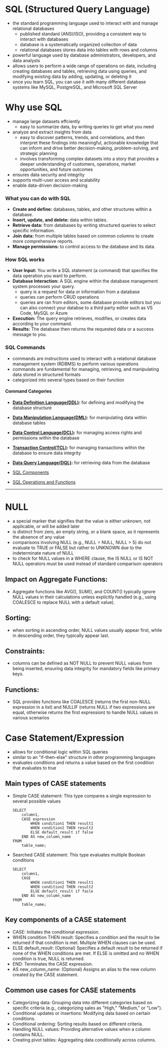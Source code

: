 # SQL (Structured Query Language)
- the standard programming language used to interact with and manage relational databases
    - published standard (ANSI/ISO), providing a consistent way to interact with databases
    - database is a systematically organized collection of data
    - relational databases stores data into tables with rows and columns
- powerful language used by database administrators, developers, and data analysts
- allows users to perform a wide range of operations on data, including creating databases and tables, retrieving data using queries, and modifying existing data by adding, updating, or deleting it
- once you learn SQL, you can use it with many different database systems like MySQL, PostgreSQL, and Microsoft SQL Server 

# Why use SQL
- manage large datasets effciently
    - easy to summarize data, by writing queries to get what you need
- analyze and extract insights from data
    - easy to discover patterns, trends, and correlations, and then interpret these findings into meaningful, actionable knowledge that can inform and drive better decision-making, problem-solving, and strategic planning
    - involves transforming complex datasets into a story that provides a deeper understanding of customers, operations, market opportunities, and future outcomes
- ensures data security and integrity
- supports multi-user access and scalability
- enable data-driven decision-making

### What you can do with SQL
- **Create and define:** databases, tables, and other structures within a database. 
- **Insert, update, and delete:** data within tables. 
- **Retrieve data:** from databases by writing structured queries to select specific information. 
- **Join data:** from multiple tables based on common columns to create more comprehensive reports. 
- **Manage permissions:** to control access to the database and its data. 

### How SQL works
- **User Input:** You write a SQL statement (a command) that specifies the data operation you want to perform.
- **Database Interaction:** A SQL engine within the database management system processes your query.
    - query is a request for data or information from a database
    - queries can perform CRUD operations
    - queries are ran from editors, some database provide editors but you can also connect your databse to a third party editor such as VS Code, MySQL or Azure
- **Execution:** The query engine retrieves, modifies, or creates data according to your command.
- **Results:** The database then returns the requested data or a success message to you.

### SQL Commands
- commands are instructions used to interact with a relational database management system (RDBMS) to perform various operations
- commands are fundamental for managing, retrieving, and manipulating data stored in structured formats
- categorized into several types based on their function

#### Command Categories
- **[Data Definition Language(DDL)](./Commands/DDL.md):** for defining and modifying the database structure
- **[Data Manipulation Language(DML)](./Commands/DML.md):** for manipulating data within database tables
- **[Data Control Language(DCL)](./Commands/DCL.md):**  for managing access rights and permissions within the database
- **[Transaction Control(TCL)](./Commands/TCL.md):** for managing transactions within the database to ensure data integrity
- **[Data Query Language(DQL)](./Commands/DQL.md):** for retrieving data from the database


- [SQL Components](./Components/)
- [SQL Operations and Functions](./Operations-Functions/README.md)

_____________________________________________________


# NULL
- a special marker that signifies that the value is either unknown, not applicable, or will be added later
- is distinct from zero, an empty string, or a blank space, as it represents the absence of any value
- comparisons involving NULL (e.g., NULL = NULL, NULL > 5) do not evaluate to TRUE or FALSE but rather to UNKNOWN due to the indeterminate nature of NULL
- to check for NULL values in a WHERE clause, the IS NULL or IS NOT NULL operators must be used instead of standard comparison operators

## Impact on Aggregate Functions:
- Aggregate functions like AVG(), SUM(), and COUNT() typically ignore NULL values in their calculations unless explicitly handled (e.g., using COALESCE to replace NULL with a default value).
## Sorting:
- when sorting in ascending order, NULL values usually appear first, while in descending order, they typically appear last.
## Constraints:
- columns can be defined as NOT NULL to prevent NULL values from being inserted, ensuring data integrity for mandatory fields like primary keys.
## Functions:
- SQL provides functions like COALESCE (returns the first non-NULL expression in a list) and NULLIF (returns NULL if two expressions are equal, otherwise returns the first expression) to handle NULL values in various scenarios

# Case Statement/Expression
- allows for conditional logic within SQL queries
- similar to an "if-then-else" structure in other programming languages
- evaluates conditions and returns a value based on the first condition that evaluates to true

## Main types of CASE statements
- Simple CASE statement: This type compares a single expression to several possible values
    ```
    SELECT
        column1,
        CASE expression
            WHEN condition1 THEN result1
            WHEN condition2 THEN result2
            ELSE default_result if false
        END AS new_column_name
    FROM
        table_name;
    ```
- Searched CASE statement: This type evaluates multiple Boolean conditions
    ```
    SELECT
        column1,
        CASE
            WHEN condition1 THEN result1
            WHEN condition2 THEN result2
            ELSE default_result if fasle
        END AS new_column_name
    FROM
        table_name;
    ```

## Key components of a CASE statement
- CASE: Initiates the conditional expression.
- WHEN condition THEN result: Specifies a condition and the result to be returned if that condition is met. Multiple WHEN clauses can be used.
- ELSE default_result: (Optional) Specifies a default result to be returned if none of the WHEN conditions are met. If ELSE is omitted and no WHEN condition is true, NULL is returned.
- END: Terminates the CASE expression.
- AS new_column_name: (Optional) Assigns an alias to the new column created by the CASE statement.
## Common use cases for CASE statements
- Categorizing data: Grouping data into different categories based on specific criteria (e.g., categorizing sales as "High," "Medium," or "Low").
- Conditional updates or insertions: Modifying data based on certain conditions.
- Conditional ordering: Sorting results based on different criteria.
- Handling NULL values: Providing alternative values when a column contains NULL.
- Creating pivot tables: Aggregating data conditionally across columns.